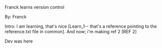 Franck learns version control

By: Franck

Intro: I am learning, that's nice [Learn_1-- that's a reference pointing to the reference.txt file in common].
And now; i'm making ref 2 [REF 2]

Dev was here
